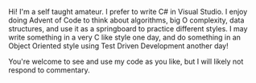 Hi! I'm a self taught amateur. I prefer to write C# in Visual Studio. 
I enjoy doing Advent of Code to think about algorithms, big O complexity,
data structures, and use it as a springboard to practice different styles.
I may write something in a very C like style one day, and do something
in an Object Oriented style using Test Driven Development another day!

You're welcome to see and use my code as you like, but I will likely not
respond to commentary.
